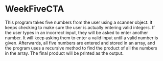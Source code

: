 # WeekFiveCTA

This program takes five numbers from the user using a scanner object. It keeps checking to make sure the user is actually entering valid integers. If the user types in an incorrect input, they will be asked to enter another number. It will keep asking them to enter a valid input until a valid number is given. Afterwards, all five numbers are entered and stored in an array, and the program uses a recursive method to find the product of all the numbers in the array. The final product will be printed as the output.
